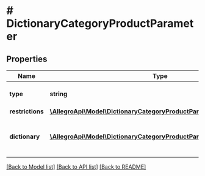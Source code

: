 # # DictionaryCategoryProductParameter

## Properties

Name | Type | Description | Notes
------------ | ------------- | ------------- | -------------
**type** | **string** |  | [optional] [default to 'dictionary']
**restrictions** | [**\AllegroApi\Model\DictionaryCategoryProductParameterAllOfRestrictions**](DictionaryCategoryProductParameterAllOfRestrictions.md) |  | [optional]
**dictionary** | [**\AllegroApi\Model\DictionaryCategoryProductParameterAllOfDictionary[]**](DictionaryCategoryProductParameterAllOfDictionary.md) | Defines the values accepted for this parameter. | [optional]

[[Back to Model list]](../../README.md#models) [[Back to API list]](../../README.md#endpoints) [[Back to README]](../../README.md)
